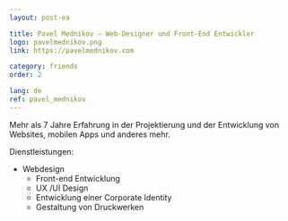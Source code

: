 ```yaml
---
layout: post-ea

title: Pavel Mednikov — Web-Designer und Front-End Entwickler
logo: pavelmednikov.png
link: https://pavelmednikov.com

category: friends
order: 2

lang: de
ref: pavel_mednikov
---
```


Mehr als 7 Jahre Erfahrung in der Projektierung und der Entwicklung von Websites, mobilen Apps und anderes mehr.

Dienstleistungen:
- Webdesign
  - Front-end Entwicklung
  - UX /UI Design
  - Entwicklung einer Corporate Identity
  - Gestaltung von Druckwerken
